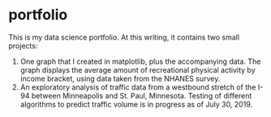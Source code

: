 # portfolio
This is my data science portfolio. At this writing, it contains two small projects: 
1. One graph that I created in matplotlib, plus the accompanying data. The graph displays the average amount of recreational physical activity by income bracket, using data taken from the NHANES survey.
2. An exploratory analysis of traffic data from a westbound stretch of the I-94 between Minneapolis and St. Paul, Minnesota. Testing of different algorithms to predict traffic volume is in progress as of July 30, 2019.
